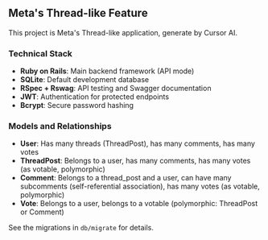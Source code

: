 ## Meta's Thread-like Feature
This project is Meta's Thread-like application, generate by Cursor AI.

### Technical Stack
- **Ruby on Rails**: Main backend framework (API mode)
- **SQLite**: Default development database
- **RSpec + Rswag**: API testing and Swagger documentation
- **JWT**: Authentication for protected endpoints
- **Bcrypt**: Secure password hashing

### Models and Relationships

- **User**: Has many threads (ThreadPost), has many comments, has many votes
- **ThreadPost**: Belongs to a user, has many comments, has many votes (as votable, polymorphic)
- **Comment**: Belongs to a thread_post and a user, can have many subcomments (self-referential association), has many votes (as votable, polymorphic)
- **Vote**: Belongs to a user, belongs to a votable (polymorphic: ThreadPost or Comment)

See the migrations in `db/migrate` for details.

